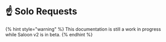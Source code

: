 # ☝ Solo Requests

{% hint style="warning" %}
This documentation is still a work in progress while Saloon v2 is in beta.
{% endhint %}
